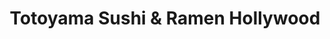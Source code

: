 ---
layout: place
title: "Totoyama Sushi & Ramen Hollywood"
permalink: /california/los-angeles/totoyama-sushi-ramen-hollywood.html
stateAbbr: CA
stateName: California
cityName: Los Angeles
seo:
  name: "Totoyama Sushi & Ramen Hollywood"
  type: Restaurant
  links: https://www.totoyamasushi.com/
description: "Compact option for sushi, ramen, Japanese classics or an omakase tasting menu with beer & wine. Totoyama Sushi & Ramen Hollywood serves delicious sushi in Los Angeles, California. Try fresh Japanese dishes for a great dining experience. Available for takeout, delivery, lunch, and dinner."
place_id: ChIJJetq1HG_woAR0TzOtLw6fK8
photos:
  - name: >-
      places/ChIJJetq1HG_woAR0TzOtLw6fK8/photos/AeeoHcIgsAeXkIggAjoLBuvpphaOS9gE4XzPPQ_G1C4zATdZX83Q3PwC6bJkfNk2TZotOk2pn_xOCvGMkFT5TynWFrvesGdNdvuJAfPPtO_oDdGmSNezdrBKk-tKbyX9LKfel8DaVZsmfH9L97nZbt9CwuAnI6PtGxkevoOSKfx_Watt_sN-izfza-LOusM8DGK8bHv4a57kpGoau4Fbscenk0gvewKfKm9YCzOeVtKCPndWmLBZwVZB1y4-FFOm-YGsK_7JO55Iq8Hykz1ljObgK5wWckuGzReo0XXb_k051VGSMg
    widthPx: 4800
    heightPx: 3203
    authorAttributions:
      - displayName: Totoyama Sushi & Ramen Hollywood
        uri: https://maps.google.com/maps/contrib/101967078700096307401
        photoUri: >-
          https://lh3.googleusercontent.com/a-/ALV-UjVX2nalWyCk2bo_fU1jublQv4oTZB5WZw8AotdPotvrOmaO1Ug=s100-p-k-no-mo
    flagContentUri: >-
      https://www.google.com/local/imagery/report/?cb_client=maps_api_places.places_api&image_key=!1e10!2sAF1QipM1YqCCNegwLYIJPG-D9wODRSrIS7yKEA0yhTqi&hl=en-US
    googleMapsUri: >-
      https://www.google.com/maps/place//data=!3m4!1e2!3m2!1sAF1QipM1YqCCNegwLYIJPG-D9wODRSrIS7yKEA0yhTqi!2e10!4m2!3m1!1s0x80c2bf71d46aeb25:0xaf7c3abcb4ce3cd1
  - name: >-
      places/ChIJJetq1HG_woAR0TzOtLw6fK8/photos/AeeoHcLvgtkPTNW0fdK99w3CW5kkcL8UyGhZT8DxSD0FFOOlC1QIRFNVJ6kS95cZEXTvKQ3aJXg96WQfgC--d9xOLa1h1OwGt6in6lbY-RTh1nxADbMQ02pXrAu3YVwUmb7vubn52STuv6XR7Nc9LmnkB8etdv1diNi23WcXJh4DKgePcYKxoswwjbUz7xhp9-q_vx45f2dlMgeYghBjgHdWaJSzwCMBNcRz0Pbz2t8X6K-lejLzvxHiKaN0rVcjl4jKk0oBFOkcvi-x5k1SgF56tSV8_MgzrWXoj41O9zE5ZqFNQA
    widthPx: 3200
    heightPx: 4800
    authorAttributions:
      - displayName: Totoyama Sushi & Ramen Hollywood
        uri: https://maps.google.com/maps/contrib/101967078700096307401
        photoUri: >-
          https://lh3.googleusercontent.com/a-/ALV-UjVX2nalWyCk2bo_fU1jublQv4oTZB5WZw8AotdPotvrOmaO1Ug=s100-p-k-no-mo
    flagContentUri: >-
      https://www.google.com/local/imagery/report/?cb_client=maps_api_places.places_api&image_key=!1e10!2sAF1QipPYUp8IidQea9wjVqnJyZep1ozaWq16-2ml5LWW&hl=en-US
    googleMapsUri: >-
      https://www.google.com/maps/place//data=!3m4!1e2!3m2!1sAF1QipPYUp8IidQea9wjVqnJyZep1ozaWq16-2ml5LWW!2e10!4m2!3m1!1s0x80c2bf71d46aeb25:0xaf7c3abcb4ce3cd1
  - name: >-
      places/ChIJJetq1HG_woAR0TzOtLw6fK8/photos/AeeoHcK8xgqm6T_orSq3cF9ejrifpMfmTdUINXdjb_cLXapb2aTfMfQpcPy3jPRy7S1xifq0pb5PY54QWjNy-cwozuDzspOpAzt3dwtiIaOrPaYo9inPOKdPSLrPdlChSVxxKUNxqXRgoVg2JfabkOfNqJmJ4wbUyV-D5kVpBPTTD6u_t4-fpaMLzw7kAXJ2JZcQYpJt7znMMBzYd2e65GK8boXHpbtSGGkz_RcWAs_Fdvic_OEHW6xe0_ueLrTn5U7eBYXyh9YTeSBYBxrRQSIxR0hcyB64ztjCvFQiK5_jEbbRg6UETfHrwZjoT-On4ZJyafX6j7ayk-7SmijDN3MKXe0lsJ_DCHMGATB3mSiMtm-TGJ3m2wfD_rSn3n6lTkMl0gHg_J8RMWRVvUi9GrKamKrqATRm1oCtnP4AEqgo2PWlhvFc
    widthPx: 4032
    heightPx: 3024
    authorAttributions:
      - displayName: Fel Adi
        uri: https://maps.google.com/maps/contrib/113206255500961757747
        photoUri: >-
          https://lh3.googleusercontent.com/a-/ALV-UjX0YKU7o2NkN0qSqYLOFoPhh_i-DcPOYftReAbvqsYtKR1VHng=s100-p-k-no-mo
    flagContentUri: >-
      https://www.google.com/local/imagery/report/?cb_client=maps_api_places.places_api&image_key=!1e10!2sCIHM0ogKEICAgMCw_7njwwE&hl=en-US
    googleMapsUri: >-
      https://www.google.com/maps/place//data=!3m4!1e2!3m2!1sCIHM0ogKEICAgMCw_7njwwE!2e10!4m2!3m1!1s0x80c2bf71d46aeb25:0xaf7c3abcb4ce3cd1
  - name: >-
      places/ChIJJetq1HG_woAR0TzOtLw6fK8/photos/AeeoHcIS1ptVmTKNjJcDrjDY_9gXwmm82E_8ZGKHnfKxvxOiuBqi-uLFUw1gdpiI2EM4RssU9nI80arrrOvtuVtVpkqW7msLOTPbqwGVvbTjmRMNNfcb74Y5vecs1zPD_A6Rx4Gt_mw7VJdTJ4BdIvLN8at_E6tv7KhvKJSG-f0UZHUsEsNinV8yMRkKddfx1Sy3Y5eypi2TeB89sZn3um9a5iz-TR76nLSie1zVRn-c6AyZ-8byiIvUaXe0K1wKILmAqGQNMI6yg7jxg600SCAkdkpQkkqbvtn9WIUWNT4ZgvSCLBkJGPqBssG-4VMS20RNKiJ2WKIxgrIhDemQfFXy297sWFFu2pdHA-N_3GbzJIWnbsDepYugtJBYV0LxQ52Y4ST0o9ppcxo7kTCqXRXXyucnFHSbDEzIU4jesHjJIhYMjEw
    widthPx: 4032
    heightPx: 3024
    authorAttributions:
      - displayName: Zen Akire
        uri: https://maps.google.com/maps/contrib/107230863323201759374
        photoUri: >-
          https://lh3.googleusercontent.com/a-/ALV-UjVDAgwWc-I8mT1IyfL5ojDNhZUtTL_OYuDNIjIvdRaDmR1nBhmh=s100-p-k-no-mo
    flagContentUri: >-
      https://www.google.com/local/imagery/report/?cb_client=maps_api_places.places_api&image_key=!1e10!2sCIHM0ogKEICAgMCgqruc6gE&hl=en-US
    googleMapsUri: >-
      https://www.google.com/maps/place//data=!3m4!1e2!3m2!1sCIHM0ogKEICAgMCgqruc6gE!2e10!4m2!3m1!1s0x80c2bf71d46aeb25:0xaf7c3abcb4ce3cd1
  - name: >-
      places/ChIJJetq1HG_woAR0TzOtLw6fK8/photos/AeeoHcJiu0qtwB7MqO7OCMiHIixAELLhTDwAiLURPY5cOYf5qNq00kaadkX3--GMgZvNQXXgmh8UBxA5s3wL3-8b0U0Wkjo7IoJ6LdC4JYSOdIgYut-X2hoAWc54nQOESUcsuNNb9aU2AY4_AUY9qcDmDCim4id5RWrmY5MjL0pPIWzuv_TU107H5zIG152Em9N5ubI8InEaDMcR2qKt6n-w0rEX7V64LrLked--iGZjGSsyg7Xs-QMoq532yHK4n_KmKES8DRV4pK1Ozt80wbrioq4yfU5YPxVPa4Zl0O2cvtjx77Lw6nCF97H_1rcy2MDk7Dfdi_YgAUhFKmkTLL2RnkOsZIWtwXoCjjL5xnqhPlHwBkqqZyGeD5o3nLo8V9ebyjg4pMo4CeFqHPRtzCwzFnfRBXidj3yaaeoS4c9nRoUTig
    widthPx: 4800
    heightPx: 3202
    authorAttributions:
      - displayName: Royce Mathew
        uri: https://maps.google.com/maps/contrib/110965780602403380288
        photoUri: >-
          https://lh3.googleusercontent.com/a-/ALV-UjXQvcDX6zdi_cGpVVwb9ApMeXY-ZKx6Vnonq0tE5djRTOSxAkoO=s100-p-k-no-mo
    flagContentUri: >-
      https://www.google.com/local/imagery/report/?cb_client=maps_api_places.places_api&image_key=!1e10!2sCIHM0ogKEICAgIDzpdvLbw&hl=en-US
    googleMapsUri: >-
      https://www.google.com/maps/place//data=!3m4!1e2!3m2!1sCIHM0ogKEICAgIDzpdvLbw!2e10!4m2!3m1!1s0x80c2bf71d46aeb25:0xaf7c3abcb4ce3cd1
  - name: >-
      places/ChIJJetq1HG_woAR0TzOtLw6fK8/photos/AeeoHcL6Fj-0Osl3RFmxIsBRljRnLlqL01Qe1AyesKYRrEnDEPK1FNFO6GLB9Tgx7VfleRBx3kt0MuXDXo9i6rEqnnk8PQME9WW9zPNeD30jJvkEFQ9VhzZ_626_Gx7DjT_W7TjYgTJ4bCinwlN7FEMHcx2Ed32OdMfjmsSkE10kK1hZJuWRf8rt1VvvAsFX6AK_irSTbBPwpybacygUFczsqiQF9Gf9ooE0qMuw2hbgivEYtDADIuhTEcAHv3YViMVsCoFIl1josHgiFKk3uBZZnqKWlEdbCuPF78iVC1BCf_dAqiC-p9M2ODO9ZDks4MX9YA7s3aT63HabFxVfSYSVi7oseTsaQoRWbGxKa2pwLksMp35BgK6hXHCuSuOCXltLhZroL-3KJ0_o662ECeksxeNsPTgOkagoplhQ1RfbUnycZ78
    widthPx: 3024
    heightPx: 4032
    authorAttributions:
      - displayName: Boriykhon Sultonkhujaev
        uri: https://maps.google.com/maps/contrib/107464910977723315641
        photoUri: >-
          https://lh3.googleusercontent.com/a-/ALV-UjUaWViD_Jbgl3t3C-YRgDhBbBc6_Uq6JPdYAR3oRYjmWcP9DEAs=s100-p-k-no-mo
    flagContentUri: >-
      https://www.google.com/local/imagery/report/?cb_client=maps_api_places.places_api&image_key=!1e10!2sCIHM0ogKEICAgMCg49Sm5wE&hl=en-US
    googleMapsUri: >-
      https://www.google.com/maps/place//data=!3m4!1e2!3m2!1sCIHM0ogKEICAgMCg49Sm5wE!2e10!4m2!3m1!1s0x80c2bf71d46aeb25:0xaf7c3abcb4ce3cd1
  - name: >-
      places/ChIJJetq1HG_woAR0TzOtLw6fK8/photos/AeeoHcI-Hbtg2NJ6iS-wXaeBZA5VsfGsbXTTnPiC4I0z7Qowsl7NjJba4oN4jAr-POE_b9i8qn0mi1WLrpCq3LE_TU8ouQ-XXY980ZKyWy51GMpgGms06anOk2Wanuq2ArhOeuGe-IMTzl3R-2WgOJPv4vzqUtG3cj_FKxaAGMRJH9gg5iiGKES2k_LI_ah5wDvAc8mmpZlWIzbqMZ5BzQxSFppuoKgaj2mVi73KUQvUeuAXKQMxRQ0G58qcruLiJ7hhGDBldRnkxaL-qe9UbNlClC0WTkSIzH-SpFkwtQWGuu_rvBUGfMkb_fOxhnWOi19r5_N16libBJLZuTs1uyaL1zIKWxPz6JTpavIHVIrgTaJKIQiSrwLs_av_wm4mjaZzHOilwfD0dZRN7X351hSa5HLwhEGatThSxiP1nmfJ1lujfg
    widthPx: 2932
    heightPx: 2690
    authorAttributions:
      - displayName: Sylvie DUTOT
        uri: https://maps.google.com/maps/contrib/117184673951514081415
        photoUri: >-
          https://lh3.googleusercontent.com/a/ACg8ocKm2R2DUzm1UYPfW46W3dbGt-z_izvNc7EV0TpqLoBNkDckGw=s100-p-k-no-mo
    flagContentUri: >-
      https://www.google.com/local/imagery/report/?cb_client=maps_api_places.places_api&image_key=!1e10!2sCIHM0ogKEICAgICRufOWBg&hl=en-US
    googleMapsUri: >-
      https://www.google.com/maps/place//data=!3m4!1e2!3m2!1sCIHM0ogKEICAgICRufOWBg!2e10!4m2!3m1!1s0x80c2bf71d46aeb25:0xaf7c3abcb4ce3cd1
  - name: >-
      places/ChIJJetq1HG_woAR0TzOtLw6fK8/photos/AeeoHcJZBCcHGCUz1o7rzFFi5amI7JtbSaxOE-eTbRyQvV7H3hhlTpLCXE_qQCgE3eI76ipkpOt6HkeAmHv1IHZRN4QMPR76-le9bvoSFgJ7Ib4iR89H1M4hjQt1NEK2g4pRE9_NkMRfXAsxzMQUaV3xqyfQ4xQfdlxMkovEISjG83w2AAfTiOr4H5jFuceC8BW4tFkm3BsnUeCi1vtzUaPDfBanC11Kkr0dcLh_XiNhfIXMgMenz0Hps94mQwnOJUd89aw9oYUf3VLp0xrf7q8yqEJ0laVJkfiFu-Tc5XX3n_xDdDR1HY7lTpqtc8R2I8hWrJC_KMsA48gKyH1iP-jMpieM6NC0lVjU1Es9-QeY0WUL_qXaSkggW3JffW7qCWKTrKIh5E4aXRwocSdFU48AcTS-Wkct0S-LXBfkK43bFsq2Jw
    widthPx: 3024
    heightPx: 4032
    authorAttributions:
      - displayName: sofia sabadini
        uri: https://maps.google.com/maps/contrib/105619157942391179783
        photoUri: >-
          https://lh3.googleusercontent.com/a-/ALV-UjX0AgQLSqpRjLcQ5hncUTbA_TnHKS0bsLbz8RYDyEcxDsfqyxX8=s100-p-k-no-mo
    flagContentUri: >-
      https://www.google.com/local/imagery/report/?cb_client=maps_api_places.places_api&image_key=!1e10!2sCIHM0ogKEICAgICX68SBSw&hl=en-US
    googleMapsUri: >-
      https://www.google.com/maps/place//data=!3m4!1e2!3m2!1sCIHM0ogKEICAgICX68SBSw!2e10!4m2!3m1!1s0x80c2bf71d46aeb25:0xaf7c3abcb4ce3cd1
  - name: >-
      places/ChIJJetq1HG_woAR0TzOtLw6fK8/photos/AeeoHcKaASrrJeP0RQIVkIX-3wKkIctOyr2Eeiy8mApSJuzXN_IxGXQtoYLfwUwsqs6etup6b4v1c0ZuAT-74PMGI2E9UQ365XaYltUJthHcEOok22HviPSsKqkjLtvMZg90-mu5FynVSyQp3TVDfeo2jPAF9LF0ll2rQcZ9WCt1Uz9adoA16bbTEtPZs8oMzY1fNDK7j7NynHAK9gKtQ21sMh_G5ABJEou7DLD_LCVqr628YToAVwrFm-bXnq0sNzvzQKlrqoAG31BnQb4DFNaTiLWSN62wqYz2p26hWPxZUtYJvxJtHNweiI2NSLL0E6xqL6-lm0seYKptaFE6NZoHNq_nmvJ3NAx1BSxy6dYzhSa7etQbE-jfkWpsTdZDG9Fh-25d2axKKDT04olC7B-PkGcpKm2cdS597tMJ1oDBNGHaAA
    widthPx: 4800
    heightPx: 3201
    authorAttributions:
      - displayName: Royce Mathew
        uri: https://maps.google.com/maps/contrib/110965780602403380288
        photoUri: >-
          https://lh3.googleusercontent.com/a-/ALV-UjXQvcDX6zdi_cGpVVwb9ApMeXY-ZKx6Vnonq0tE5djRTOSxAkoO=s100-p-k-no-mo
    flagContentUri: >-
      https://www.google.com/local/imagery/report/?cb_client=maps_api_places.places_api&image_key=!1e10!2sCIHM0ogKEICAgIDzpdvXLg&hl=en-US
    googleMapsUri: >-
      https://www.google.com/maps/place//data=!3m4!1e2!3m2!1sCIHM0ogKEICAgIDzpdvXLg!2e10!4m2!3m1!1s0x80c2bf71d46aeb25:0xaf7c3abcb4ce3cd1
  - name: >-
      places/ChIJJetq1HG_woAR0TzOtLw6fK8/photos/AeeoHcIt9Zet4M2hNHBXSvqhrn-l3-_LIzVwlXFk4G5J1-gaCGTqGyVzQowVX2ZTzzuu1uE1biNhWppS3LVxZe9cq1ht77NrTXOj50PHk8kBGgFFIrPNmpjp7CSTyY6AjouIQptlXE2X8t98qgMC33YtEO4i-xuSS00YgagNnOUU3sUYBQzYAyAgVGO2cIwG08P_l8_2V2sjqwaEtmoi-t8aof3hxblmMoXneWY8yaJm2uwyZ_j6ezrKmAPqeiJxhFViN_kh7cCOco5YFjumJ6VKtnJMnRprgJW1-mOM5tSmJvKOFVVG4gYM4MHDl3C4yT3yqyHzRgkeII33u680aL3zxus-xu2VK1t92LI8WLew8USw4ABNJUDtesDJmPjwAg_x_PeGWCTcko2sKMss6C3Tar5M03WBI4UzkaaSxVa0c0ESmolq
    widthPx: 4800
    heightPx: 2700
    authorAttributions:
      - displayName: Jackson Longan
        uri: https://maps.google.com/maps/contrib/108136555990475173578
        photoUri: >-
          https://lh3.googleusercontent.com/a-/ALV-UjUo-unJTWi-Py6z-vaIt0U4U2k9mA36YjRObtaKA2rlIFdqbmhJ3g=s100-p-k-no-mo
    flagContentUri: >-
      https://www.google.com/local/imagery/report/?cb_client=maps_api_places.places_api&image_key=!1e10!2sCIHM0ogKEICAgIDrhN2s_gE&hl=en-US
    googleMapsUri: >-
      https://www.google.com/maps/place//data=!3m4!1e2!3m2!1sCIHM0ogKEICAgIDrhN2s_gE!2e10!4m2!3m1!1s0x80c2bf71d46aeb25:0xaf7c3abcb4ce3cd1
address: 6201 Hollywood Blvd Suite 118, Los Angeles, CA 90028, USA
street: 6201 Hollywood Blvd Suite 118
city: Los Angeles
state: CA
zip: '90028'
country: USA
neighborhood: Central LA
latitude: '34.101882'
longitude: '-118.324576'
accessibility_options:
  wheelchairAccessibleEntrance: true
  wheelchairAccessibleRestroom: true
  wheelchairAccessibleSeating: true
business_status: OPERATIONAL
name: Totoyama Sushi & Ramen Hollywood
google_maps_links:
  directionsUri: >-
    https://www.google.com/maps/dir//''/data=!4m7!4m6!1m1!4e2!1m2!1m1!1s0x80c2bf71d46aeb25:0xaf7c3abcb4ce3cd1!3e0
  placeUri: https://maps.google.com/?cid=12645046435911187665
  writeAReviewUri: >-
    https://www.google.com/maps/place//data=!4m3!3m2!1s0x80c2bf71d46aeb25:0xaf7c3abcb4ce3cd1!12e1
  reviewsUri: >-
    https://www.google.com/maps/place//data=!4m4!3m3!1s0x80c2bf71d46aeb25:0xaf7c3abcb4ce3cd1!9m1!1b1
  photosUri: >-
    https://www.google.com/maps/place//data=!4m3!3m2!1s0x80c2bf71d46aeb25:0xaf7c3abcb4ce3cd1!10e5
primary_type: Sushi Restaurant
opening_hours:
  regular: null
  current: null
secondary_opening_hours:
  regular:
    weekdayDescriptions: null
    type: null
  current:
    weekdayDescriptions: null
    type: null
phone: (323) 791-7791
price_level: null
price_range: $20 &ndash; $30
rating: '4.2'
rating_count: 518
website: https://www.totoyamasushi.com/
reviews:
  - name: >-
      places/ChIJJetq1HG_woAR0TzOtLw6fK8/reviews/ChZDSUhNMG9nS0VJQ0FnTUNnNDlTbVJ3EAE
    relativePublishTimeDescription: a month ago
    rating: 5
    text:
      text: >-
        I had an outstanding experience at Totoyama Sushi & Ramen in Hollywood —
        hands down, some of the best sushi I’ve ever had!


        The quality and freshness of the rolls were simply incredible. Every
        bite was packed with flavor, and you could really taste how fresh the
        seafood was. We ordered a roll with eel, and to my surprise, the eel
        portion was three times larger than the rice — something you rarely see,
        especially in the U.S. The portions overall were huge — definitely
        generous enough to satisfy any sushi lover.


        The presentation was also impressive, with a diverse and creative
        arrangement that made the dishes look just as good as they tasted.


        Now, let’s talk about the prices — they were shockingly low! I honestly
        didn’t expect to find such high-quality seafood at such affordable
        prices in America. It felt like an absolute steal for the kind of meal
        we had.


        A special mention goes to the chef, who not only prepared everything
        super quickly but also took the time to guide us through the menu. He
        was incredibly helpful, pointing out which rolls were made exclusively
        with seafood and which ones might be prepared alongside non-halal
        ingredients — something I really appreciated.
      languageCode: en
    originalText:
      text: >-
        I had an outstanding experience at Totoyama Sushi & Ramen in Hollywood —
        hands down, some of the best sushi I’ve ever had!


        The quality and freshness of the rolls were simply incredible. Every
        bite was packed with flavor, and you could really taste how fresh the
        seafood was. We ordered a roll with eel, and to my surprise, the eel
        portion was three times larger than the rice — something you rarely see,
        especially in the U.S. The portions overall were huge — definitely
        generous enough to satisfy any sushi lover.


        The presentation was also impressive, with a diverse and creative
        arrangement that made the dishes look just as good as they tasted.


        Now, let’s talk about the prices — they were shockingly low! I honestly
        didn’t expect to find such high-quality seafood at such affordable
        prices in America. It felt like an absolute steal for the kind of meal
        we had.


        A special mention goes to the chef, who not only prepared everything
        super quickly but also took the time to guide us through the menu. He
        was incredibly helpful, pointing out which rolls were made exclusively
        with seafood and which ones might be prepared alongside non-halal
        ingredients — something I really appreciated.
      languageCode: en
    authorAttribution:
      displayName: Boriykhon Sultonkhujaev
      uri: https://www.google.com/maps/contrib/107464910977723315641/reviews
      photoUri: >-
        https://lh3.googleusercontent.com/a-/ALV-UjUaWViD_Jbgl3t3C-YRgDhBbBc6_Uq6JPdYAR3oRYjmWcP9DEAs=s128-c0x00000000-cc-rp-mo-ba3
    publishTime: '2025-02-20T11:26:46.651931Z'
    flagContentUri: >-
      https://www.google.com/local/review/rap/report?postId=ChZDSUhNMG9nS0VJQ0FnTUNnNDlTbVJ3EAE&d=17924085&t=1
    googleMapsUri: >-
      https://www.google.com/maps/reviews/data=!4m6!14m5!1m4!2m3!1sChZDSUhNMG9nS0VJQ0FnTUNnNDlTbVJ3EAE!2m1!1s0x80c2bf71d46aeb25:0xaf7c3abcb4ce3cd1
  - name: >-
      places/ChIJJetq1HG_woAR0TzOtLw6fK8/reviews/ChdDSUhNMG9nS0VJQ0FnTUR3NHFHU25BRRAB
    relativePublishTimeDescription: 2 weeks ago
    rating: 5
    text:
      text: >-
        I must stop if you’re in the area, a nice hidden gem tucked away in the
        city! The service was amazing and they definitely made me feel at home
        for the 30 minutes. I was there.

        My friend and I enjoyed these delicious sake martinis! Which I never
        knew were a thing? And they were so delicious! Decided to grab a little
        sushi appetizer ( the spider roll) WOW ! I definitely will be coming
        back here with my girlfriends!
      languageCode: en
    originalText:
      text: >-
        I must stop if you’re in the area, a nice hidden gem tucked away in the
        city! The service was amazing and they definitely made me feel at home
        for the 30 minutes. I was there.

        My friend and I enjoyed these delicious sake martinis! Which I never
        knew were a thing? And they were so delicious! Decided to grab a little
        sushi appetizer ( the spider roll) WOW ! I definitely will be coming
        back here with my girlfriends!
      languageCode: en
    authorAttribution:
      displayName: Nova Giacalone
      uri: https://www.google.com/maps/contrib/103502794026354383942/reviews
      photoUri: >-
        https://lh3.googleusercontent.com/a-/ALV-UjXRHTEjwlhNo5ORoK3fO3-7_eJB902rfZW8B0fsXnzzHyPerBk=s128-c0x00000000-cc-rp-mo-ba4
    publishTime: '2025-03-24T23:41:42.298305Z'
    flagContentUri: >-
      https://www.google.com/local/review/rap/report?postId=ChdDSUhNMG9nS0VJQ0FnTUR3NHFHU25BRRAB&d=17924085&t=1
    googleMapsUri: >-
      https://www.google.com/maps/reviews/data=!4m6!14m5!1m4!2m3!1sChdDSUhNMG9nS0VJQ0FnTUR3NHFHU25BRRAB!2m1!1s0x80c2bf71d46aeb25:0xaf7c3abcb4ce3cd1
  - name: >-
      places/ChIJJetq1HG_woAR0TzOtLw6fK8/reviews/ChZDSUhNMG9nS0VJQ0FnTUN3XzduakF3EAE
    relativePublishTimeDescription: 3 weeks ago
    rating: 4
    text:
      text: >-
        As Aussies travelling in America, sometimes you just need a quiet
        evening without having to reciprocate high energy service. This was the
        comforting meal with polite service we needed. The food felt healthy and
        the service allowed us to feel comfortable in our own space.
      languageCode: en
    originalText:
      text: >-
        As Aussies travelling in America, sometimes you just need a quiet
        evening without having to reciprocate high energy service. This was the
        comforting meal with polite service we needed. The food felt healthy and
        the service allowed us to feel comfortable in our own space.
      languageCode: en
    authorAttribution:
      displayName: Fel Adi
      uri: https://www.google.com/maps/contrib/113206255500961757747/reviews
      photoUri: >-
        https://lh3.googleusercontent.com/a-/ALV-UjX0YKU7o2NkN0qSqYLOFoPhh_i-DcPOYftReAbvqsYtKR1VHng=s128-c0x00000000-cc-rp-mo-ba3
    publishTime: '2025-03-22T11:35:54.708640Z'
    flagContentUri: >-
      https://www.google.com/local/review/rap/report?postId=ChZDSUhNMG9nS0VJQ0FnTUN3XzduakF3EAE&d=17924085&t=1
    googleMapsUri: >-
      https://www.google.com/maps/reviews/data=!4m6!14m5!1m4!2m3!1sChZDSUhNMG9nS0VJQ0FnTUN3XzduakF3EAE!2m1!1s0x80c2bf71d46aeb25:0xaf7c3abcb4ce3cd1
  - name: >-
      places/ChIJJetq1HG_woAR0TzOtLw6fK8/reviews/ChdDSUhNMG9nS0VJQ0FnSURYb2JIRHZnRRAB
    relativePublishTimeDescription: a month ago
    rating: 5
    text:
      text: >-
        A Hidden Gem on Hollywood Boulevard – Fresh Food and Exceptional
        Service!


        I had the pleasure of dining at Totoyama Sushi and Ramen on Hollywood
        Boulevard, and it was a great experience! From the moment I walked in, I
        was greeted with warm smiles and attentive service. The staff was
        friendly, knowledgeable about the menu, and made excellent
        recommendations.


        The food was absolutely top-notch. The sushi was incredibly fresh, with
        each piece crafted to perfection. The sashimi practically melted in my
        mouth, and the rolls were flavorful and beautifully presented. I also
        tried their ramen, and it was rich, savory, and perfectly
        balanced—comfort food at its finest.


        What stood out most was the attention to detail. From the quality of the
        ingredients to the presentation, it’s clear Totoyama takes pride in
        every dish they serve. The atmosphere was cozy yet modern, making it a
        great spot for both casual meals and special occasions.


        If you’re in Hollywood and craving fresh sushi or hearty ramen, I highly
        recommend stopping by Totoyama. You won’t be disappointed!
      languageCode: en
    originalText:
      text: >-
        A Hidden Gem on Hollywood Boulevard – Fresh Food and Exceptional
        Service!


        I had the pleasure of dining at Totoyama Sushi and Ramen on Hollywood
        Boulevard, and it was a great experience! From the moment I walked in, I
        was greeted with warm smiles and attentive service. The staff was
        friendly, knowledgeable about the menu, and made excellent
        recommendations.


        The food was absolutely top-notch. The sushi was incredibly fresh, with
        each piece crafted to perfection. The sashimi practically melted in my
        mouth, and the rolls were flavorful and beautifully presented. I also
        tried their ramen, and it was rich, savory, and perfectly
        balanced—comfort food at its finest.


        What stood out most was the attention to detail. From the quality of the
        ingredients to the presentation, it’s clear Totoyama takes pride in
        every dish they serve. The atmosphere was cozy yet modern, making it a
        great spot for both casual meals and special occasions.


        If you’re in Hollywood and craving fresh sushi or hearty ramen, I highly
        recommend stopping by Totoyama. You won’t be disappointed!
      languageCode: en
    authorAttribution:
      displayName: Nutri Steph
      uri: https://www.google.com/maps/contrib/106516891611006344793/reviews
      photoUri: >-
        https://lh3.googleusercontent.com/a-/ALV-UjUPGVQwBgjAGblI1kQJiD-q4_gX1j_lOnQOKAxLNFZVg5I4dbCh=s128-c0x00000000-cc-rp-mo-ba5
    publishTime: '2025-02-25T22:36:23.060215Z'
    flagContentUri: >-
      https://www.google.com/local/review/rap/report?postId=ChdDSUhNMG9nS0VJQ0FnSURYb2JIRHZnRRAB&d=17924085&t=1
    googleMapsUri: >-
      https://www.google.com/maps/reviews/data=!4m6!14m5!1m4!2m3!1sChdDSUhNMG9nS0VJQ0FnSURYb2JIRHZnRRAB!2m1!1s0x80c2bf71d46aeb25:0xaf7c3abcb4ce3cd1
  - name: >-
      places/ChIJJetq1HG_woAR0TzOtLw6fK8/reviews/ChZDSUhNMG9nS0VJQ0FnSUNmXzVLWENnEAE
    relativePublishTimeDescription: 3 months ago
    rating: 5
    text:
      text: >-
        Great place for a meal before a show at the Pantages,but give yourself
        time since it tends to be packed in the 2 hours before shows. They're
        great about being fast. Also fabulous with food allergies!
      languageCode: en
    originalText:
      text: >-
        Great place for a meal before a show at the Pantages,but give yourself
        time since it tends to be packed in the 2 hours before shows. They're
        great about being fast. Also fabulous with food allergies!
      languageCode: en
    authorAttribution:
      displayName: Cigal Shaham
      uri: https://www.google.com/maps/contrib/110571857230391895596/reviews
      photoUri: >-
        https://lh3.googleusercontent.com/a-/ALV-UjVbDVn-9lHZuNbdSAYhOUWbE10W-L8bGHzM013Cc-lKWEFQgAr3yA=s128-c0x00000000-cc-rp-mo-ba6
    publishTime: '2025-01-03T05:15:25.777664Z'
    flagContentUri: >-
      https://www.google.com/local/review/rap/report?postId=ChZDSUhNMG9nS0VJQ0FnSUNmXzVLWENnEAE&d=17924085&t=1
    googleMapsUri: >-
      https://www.google.com/maps/reviews/data=!4m6!14m5!1m4!2m3!1sChZDSUhNMG9nS0VJQ0FnSUNmXzVLWENnEAE!2m1!1s0x80c2bf71d46aeb25:0xaf7c3abcb4ce3cd1
parking_options:
  freeParkingLot: false
  paidParkingLot: true
  freeStreetParking: false
  paidStreetParking: true
  valetParking: true
  freeGarageParking: false
  paidGarageParking: true
payment_options:
  acceptsCreditCards: true
  acceptsDebitCards: true
  acceptsCashOnly: false
  acceptsNfc: true
allow_dogs: null
curbside_pickup: null
delivery: true
dine_in: true
good_for_children: true
good_for_groups: null
good_for_sports: false
live_music: false
menu_for_children: true
outdoor_seating: true
reservable: true
restroom: true
serves_beer: true
serves_breakfast: null
serves_brunch: false
serves_cocktails: true
serves_coffee: false
serves_dinner: true
serves_dessert: true
serves_lunch: true
serves_vegetarian_food: true
serves_wine: true
takeout: true
summary: >-
  Compact option for sushi, ramen, Japanese classics or an omakase tasting menu
  with beer & wine.

---